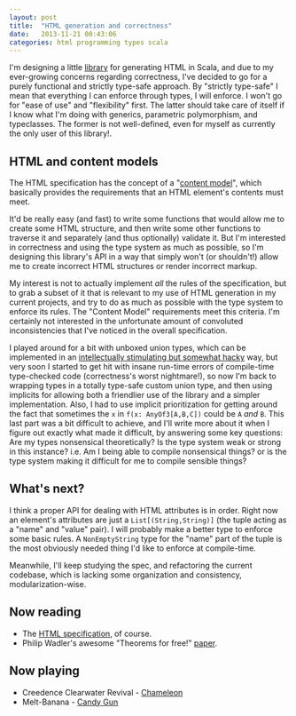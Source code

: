 ```yaml
---
layout: post
title:  "HTML generation and correctness"
date:   2013-11-21 00:43:06
categories: html programming types scala
---
```


I'm designing a little [library][ironhtml-repo] for generating HTML in Scala, and due to my ever-growing concerns regarding correctness, 
I've decided to go for a purely functional and strictly type-safe approach. By "strictly type-safe" I mean that everything I can enforce through types, I 
will enforce. I won't go for "ease of use" and "flexibility" first. The latter should take care of itself if I know what I'm doing with 
generics, parametric polymorphism, and typeclasses. The former is not well-defined, even for myself as currently the only user of this library!.

## HTML and content models

The HTML specification has the concept of a "[content model][content-model]", which basically provides the requirements that 
an HTML element's contents must meet.

It'd be really easy (and fast) to write some functions that would allow me to create some HTML structure, and 
then write some other functions to traverse it and separately (and thus optionally) validate it. But I'm interested in correctness and using 
the type system as much as possible, so I'm designing this library's API in a way that simply won't (or shouldn't!) allow me to create incorrect HTML 
structures or render incorrect markup.

My interest is not to actually implement *all* the rules of the specification, but to grab a subset of it that is relevant to my use 
of HTML generation in my current projects, and try to do as much as possible with the type system to enforce its rules. The "Content Model" requirements meet this criteria. 
I'm certainly not interested in the unfortunate amount of convoluted inconsistencies that I've noticed in the overall specification.

I played around for a bit with unboxed union types, which can be implemented in an [intellectually stimulating but somewhat hacky][unboxed-unions] way, but 
very soon I started to get hit with insane run-time errors of compile-time type-checked code (correctness's worst nightmare!), so now I'm back to wrapping 
types in a totally type-safe custom union type, and then using implicits for allowing both a friendlier use of the library and a simpler implementation. Also, 
I had to use implicit prioritization for getting around the fact that sometimes the `x` in `f(x: AnyOf3[A,B,C])` could be `A` *and* `B`. This last part was 
a bit difficult to achieve, and I'll write more about it when I figure out exactly what made it difficult, by answering some key questions: Are my types nonsensical 
theoretically? Is the type system weak or strong in this instance? i.e. Am I being able to compile nonsensical things? or is the type system making it difficult for me 
to compile sensible things?

## What's next?

I think a proper API for dealing with HTML attributes is in order. Right now an element's attributes are just a `List[(String,String)]` 
(the tuple acting as a "name" and "value" pair). I will probably make a better type to enforce some basic rules. A `NonEmptyString` type for the "name" part of the tuple 
 is the most obviously needed thing I'd like to enforce at compile-time. 

Meanwhile, I'll keep studying the spec, and refactoring the current codebase, which is lacking some organization and consistency, modularization-wise.

## Now reading

* The [HTML specification][html-spec], of course.
* Philip Wadler's awesome "Theorems for free!" [paper][theorems-free].

## Now playing

* Creedence Clearwater Revival - [Chameleon][ccr-chameleon]
* Melt-Banana - [Candy Gun][candy-gun]

[content-model]:  http://www.whatwg.org/specs/web-apps/current-work/multipage/elements.html#content-models
[unboxed-unions]: http://www.chuusai.com/2011/06/09/scala-union-types-curry-howard/
[ironhtml-repo]:  https://github.com/lambdatoast/ironhtml
[html-spec]:      http://www.whatwg.org/specs/web-apps/current-work/multipage/index.html#contents
[theorems-free]:  http://ttic.uchicago.edu/~dreyer/course/papers/wadler.pdf
[ccr-chameleon]:  http://www.youtube.com/watch?v=1IUr_GQ_NSk
[candy-gun]:      http://www.youtube.com/watch?v=RgnoBN007Vc
